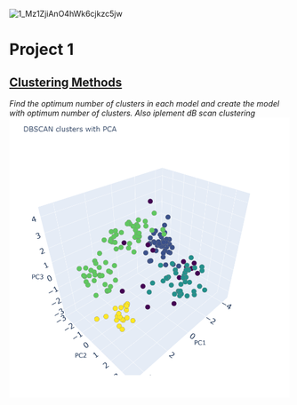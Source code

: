 ![1_Mz1ZjiAnO4hWk6cjkzc5jw](https://user-images.githubusercontent.com/113236505/203913324-082b12da-6717-4ba4-aa45-63469452b6dd.jpeg)
# Project 1
## [ Clustering Methods](https://github.com/reshmasbabu/Assignment-case-study_ReshmaSbabu/blob/a110b942032e9cb3eade10f6f86852bfa1a94c18/Reshma%20S%20Babu%20Assign%20Clustering.ipynb)
*Find the optimum number of clusters in each model and create the model with optimum number of clusters. Also iplement dB scan clustering*
![DBSCAN VISUALISATION!](https://github.com/reshmasbabu/Reshma-Suresh-Babu-Porfolio/blob/f9d56c34659b668af22ff3fee6fd390c479c15a6/DB%20scan%20graph.png)

